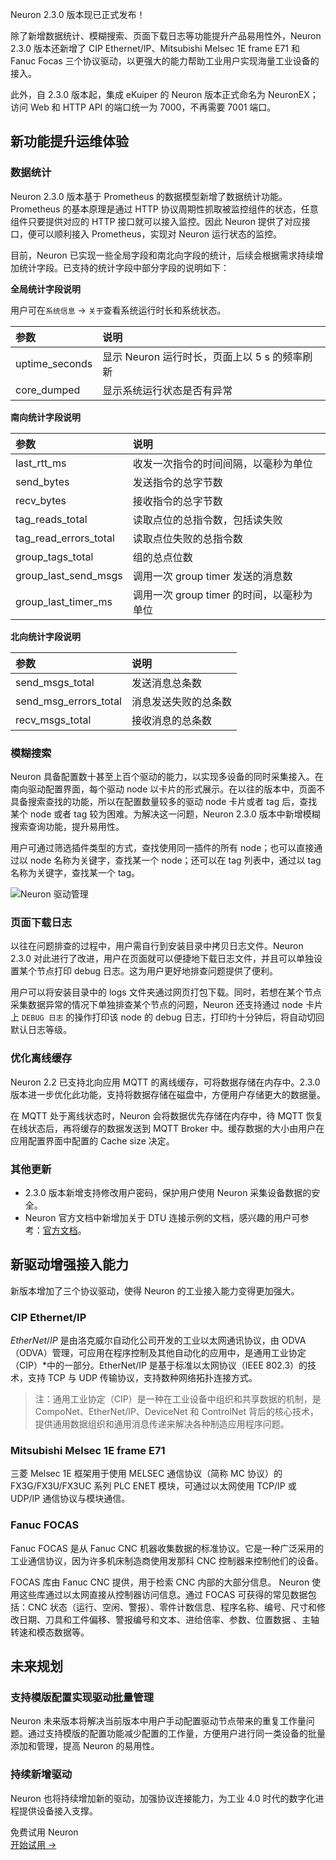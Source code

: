 Neuron 2.3.0 版本现已正式发布！

除了新增数据统计、模糊搜索、页面下载日志等功能提升产品易用性外，Neuron 2.3.0 版本还新增了 CIP Ethernet/IP、Mitsubishi Melsec 1E frame E71 和 Fanuc Focas 三个协议驱动，以更强大的能力帮助工业用户实现海量工业设备的接入。

此外，自 2.3.0 版本起，集成 eKuiper 的 Neuron 版本正式命名为 NeuronEX；访问 Web 和 HTTP API 的端口统一为 7000，不再需要 7001 端口。

## 新功能提升运维体验

### 数据统计

Neuron 2.3.0 版本基于 Prometheus 的数据模型新增了数据统计功能。Prometheus 的基本原理是通过 HTTP 协议周期性抓取被监控组件的状态，任意组件只要提供对应的 HTTP 接口就可以接入监控。因此 Neuron 提供了对应接口，便可以顺利接入 Prometheus，实现对 Neuron 运行状态的监控。

目前，Neuron 已实现一些全局字段和南北向字段的统计，后续会根据需求持续增加统计字段。已支持的统计字段中部分字段的说明如下：

**全局统计字段说明**

用户可在`系统信息` → `关于`查看系统运行时长和系统状态。

| **参数**       | **说明**                                      |
| :------------- | :-------------------------------------------- |
| uptime_seconds | 显示 Neuron 运行时长，页面上以 5 s 的频率刷新 |
| core_dumped    | 显示系统运行状态是否有异常                    |

**南向统计字段说明**

| 参数                  | **说明**                                  |
| :-------------------- | :---------------------------------------- |
| last_rtt_ms           | 收发一次指令的时间间隔，以毫秒为单位      |
| send_bytes            | 发送指令的总字节数                        |
| recv_bytes            | 接收指令的总字节数                        |
| tag_reads_total       | 读取点位的总指令数，包括读失败            |
| tag_read_errors_total | 读取点位失败的总指令数                    |
| group_tags_total      | 组的总点位数                              |
| group_last_send_msgs  | 调用一次 group timer 发送的消息数         |
| group_last_timer_ms   | 调用一次 group timer 的时间，以毫秒为单位 |

**北向统计字段说明**

| **参数**              | **说明**             |
| :-------------------- | :------------------- |
| send_msgs_total       | 发送消息总条数       |
| send_msg_errors_total | 消息发送失败的总条数 |
| recv_msgs_total       | 接收消息的总条数     |

### 模糊搜索

Neuron 具备配置数十甚至上百个驱动的能力，以实现多设备的同时采集接入。在南向驱动配置界面，每个驱动 node 以卡片的形式展示。在以往的版本中，页面不具备搜索查找的功能，所以在配置数量较多的驱动 node 卡片或者 tag 后，查找某个 node 或者 tag 较为困难。为解决这一问题，Neuron 2.3.0 版本中新增模糊搜索查询功能，提升易用性。

用户可通过筛选插件类型的方式，查找使用同一插件的所有 node；也可以直接通过以 node 名称为关键字，查找某一个 node；还可以在 tag 列表中，通过以 tag 名称为关键字，查找某一个 tag。

![Neuron 驱动管理](https://assets.emqx.com/images/52e37bfe33214c8862085af2de6387c1.png)

### 页面下载日志

以往在问题排查的过程中，用户需自行到安装目录中拷贝日志文件。Neuron 2.3.0 对此进行了改进，用户在页面就可以便捷地下载日志文件，并且可以单独设置某个节点打印 debug 日志。这为用户更好地排查问题提供了便利。

用户可以将安装目录中的 logs 文件夹通过网页打包下载。同时，若想在某个节点采集数据异常的情况下单独排查某个节点的问题，Neuron 还支持通过 node 卡片上 `DEBUG 日志` 的操作打印该 node 的 debug 日志，打印约十分钟后，将自动切回默认日志等级。

### 优化离线缓存

Neuron 2.2 已支持北向应用 MQTT 的离线缓存，可将数据存储在内存中。2.3.0 版本进一步优化此功能，支持将数据存储在磁盘中，方便用户存储更大的数据量。

在 MQTT 处于离线状态时，Neuron 会将数据优先存储在内存中，待 MQTT 恢复在线状态后，再将缓存的数据发送到 MQTT Broker 中。缓存数据的大小由用户在应用配置界面中配置的 Cache size 决定。

### 其他更新

- 2.3.0 版本新增支持修改用户密码，保护用户使用 Neuron 采集设备数据的安全。
- Neuron 官方文档中新增加关于 DTU 连接示例的文档，感兴趣的用户可参考：[官方文档](https://docs.emqx.com/zh/neuron/latest/)。

## 新驱动增强接入能力

新版本增加了三个协议驱动，使得 Neuron 的工业接入能力变得更加强大。

### CIP Ethernet/IP

*EtherNet*/*IP* 是由洛克威尔自动化公司开发的工业以太网通讯协议，由 ODVA（ODVA）管理，可应用在程序控制及其他自动化的应用中，是通用工业协定（CIP）*中的一部分。EtherNet/IP 是基于标准以太网协议（IEEE 802.3）的技术，支持 TCP 与 UDP 传输协议，支持数种网络拓扑连接方式。

> 注：通用工业协定（CIP）是一种在工业设备中组织和共享数据的机制，是 CompoNet、EtherNet/IP、DeviceNet 和 ControlNet 背后的核心技术，提供通用数据组织和通用消息传递来解决各种制造应用程序问题。

### Mitsubishi Melsec 1E frame E71

三菱 Melsec 1E 框架用于使用 MELSEC 通信协议（简称 MC 协议）的 FX3G/FX3U/FX3UC 系列 PLC ENET 模块，可通过以太网使用 TCP/IP 或 UDP/IP 通信协议与模块通信。

### Fanuc FOCAS

Fanuc FOCAS 是从 Fanuc CNC 机器收集数据的标准协议。它是一种广泛采用的工业通信协议，因为许多机床制造商使用发那科 CNC 控制器来控制他们的设备。

FOCAS 库由 Fanuc CNC 提供，用于检索 CNC 内部的大部分信息。 Neuron 使用这些库通过以太网直接从控制器访问信息。通过 FOCAS 可获得的常见数据包括：CNC 状态（运行、空闲、警报）、零件计数信息、程序名称、编号、尺寸和修改日期、刀具和工件偏移、警报编号和文本、进给倍率、参数、位置数据 、主轴转速和模态数据等。

## 未来规划

### 支持模版配置实现驱动批量管理

Neuron 未来版本将解决当前版本中用户手动配置驱动节点带来的重复工作量问题。通过支持模版的配置功能减少配置的工作量，方便用户进行同一类设备的批量添加和管理，提高 Neuron 的易用性。

### 持续新增驱动

Neuron 也将持续增加新的驱动，加强协议连接能力，为工业 4.0 时代的数字化进程提供设备接入支撑。





<section class="promotion">
    <div>
        免费试用 Neuron
    </div>
    <a href="https://www.emqx.com/zh/try?product=neuron" class="button is-gradient px-5">开始试用 →</a>
</section>
